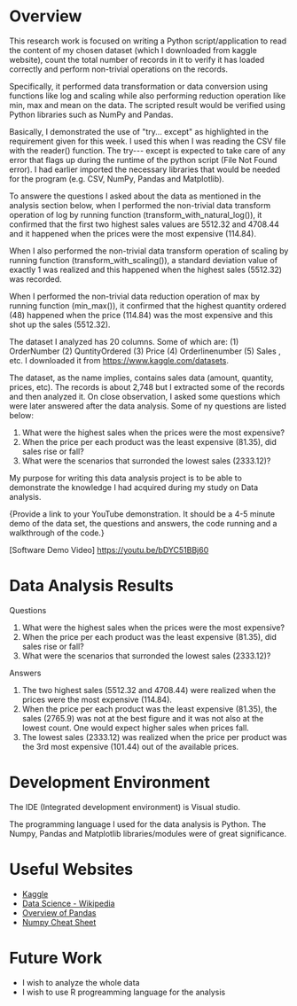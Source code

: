 # Overview

This research work is focused on writing a Python script/application to read the content of my chosen dataset (which I downloaded from kaggle website), count the total number of records in it to verify it has loaded correctly and perform non-trivial operations on the records. 

Specifically, it performed data transformation or data conversion using functions like log and scaling while also performing reduction operation like min, max and mean on the data. The scripted result would be verified using Python libraries such as NumPy and Pandas.

Basically, I demonstrated the use of "try... except" as highlighted in the requirement given for this week. I used this when I was reading the CSV file with the reader() function. The try--- except is expected to take care of any error that flags up during the runtime of
the python script (File Not Found error). I had earlier imported the necessary libraries that would be needed for the program (e.g. CSV, NumPy, Pandas and Matplotlib).

To answere the questions I asked about the data as mentioned in the analysis section below, when I performed the non-trivial data transform operation of log by running function (transform_with_natural_log()), it confirmed that the first two highest sales values are 5512.32 and 4708.44 and it happened when the prices were the most expensive (114.84).

When I also performed the non-trivial data transform operation of scaling by running function (transform_with_scaling()), a standard deviation value of exactly 1 was realized and this happened when the highest sales (5512.32) was recorded.

When I performed the non-trivial data reduction operation of max by running function (min_max()), it confirmed that the highest quantity ordered (48) happened when the price (114.84) was the most expensive and this shot up the sales (5512.32).

The dataset I analyzed has 20 columns. Some of which are: (1) OrderNumber (2) QuntityOrdered (3) Price (4) Orderlinenumber (5) Sales , etc. I downloaded it from https://www.kaggle.com/datasets.

The dataset, as the name implies, contains sales data (amount, quantity, prices, etc). The records is about 2,748 but I extracted some of the records and then analyzed it. On close observation, I asked some questions which were later answered after the data analysis. Some of ny questions are listed below:

1) What were the highest sales when the prices were the most expensive? 
2) When the price per each product was the least expensive (81.35), did sales rise or fall?
3) What were the scenarios that surronded the lowest sales (2333.12)?



My purpose for writing this data analysis project is to be able to demonstrate the knowledge I had acquired during my study on Data analysis.

{Provide a link to your YouTube demonstration.  It should be a 4-5 minute demo of the data set, the questions and answers, the code running and a walkthrough of the code.}

[Software Demo Video] https://youtu.be/bDYC51BBj60

# Data Analysis Results

Questions
1) What were the highest sales when the prices were the most expensive? 
2) When the price per each product was the least expensive (81.35), did sales rise or fall?
3) What were the scenarios that surronded the lowest sales (2333.12)?

Answers
1) The two highest sales (5512.32 and 4708.44) were realized when the prices were the most expensive (114.84). 
2) When the price per each product was the least expensive (81.35), the sales (2765.9) was not at the best figure and it was not also at the lowest count. One would expect higher sales when prices fall.
3) The lowest sales (2333.12) was realized when the price per product was the 3rd most expensive (101.44) out of the available prices.

# Development Environment

The IDE (Integrated development environment) is Visual studio.

The programming language I used for the data analysis is Python. The Numpy, Pandas and Matplotlib libraries/modules were of great significance.

# Useful Websites

* [Kaggle](https://www.kaggle.com/)
* [Data Science - Wikipedia](https://en.wikipedia.org/wiki/Data_science)
* [Overview of Pandas](https://pandas.pydata.org/docs/getting_started/overview.html)
* [Numpy Cheat Sheet](https://www.datacamp.com/cheat-sheet/numpy-cheat-sheet-data-analysis-in-python?utm_source=google&utm_medium=paid_search&utm_campaignid=19589720824&utm_adgroupid=152984014934&utm_device=c&utm_keyword=&utm_matchtype=&utm_network=g&utm_adpostion=&utm_creative=698229375028&utm_targetid=dsa-2219652735736&utm_loc_interest_ms=&utm_loc_physical_ms=9073716&utm_content=DSA~blog~Python&utm_campaign=230119_1-sea~dsa~tofu_2-b2c_3-row-p2_4-prc_5-na_6-na_7-le_8-pdsh-go_9-na_10-na_11-na-may24&gad_source=1&gclid=CjwKCAjwo6GyBhBwEiwAzQTmc_FOKLH1Mpi4lJsbEfGbvzwK_DjoIT7ST7MGP4wqv845UjnJzzaFUBoCEb0QAvD_BwE)

# Future Work

* I wish to analyze the whole data
* I wish to use R progreamming language for the analysis
